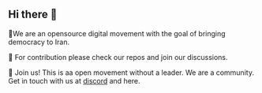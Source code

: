 ## Hi there 👋

🙋‍We are an opensource digital movement with the goal of bringing democracy to Iran.

🌈  For contribution please check our repos and join our discussions.

🗽  Join us! This is aa open movement without a leader. We are a community. Get in touch with us at [discord](https://discord.gg/2zkS4MekxB) and here.

<!--

**Here are some ideas to get you started:**

🙋‍♀️ A short introduction - what is your organization all about?
🌈 Contribution guidelines - how can the community get involved?
👩‍💻 Useful resources - where can the community find your docs? Is there anything else the community should know?
🍿 Fun facts - what does your team eat for breakfast?
🧙 Remember, you can do mighty things with the power of [Markdown](https://docs.github.com/github/writing-on-github/getting-started-with-writing-and-formatting-on-github/basic-writing-and-formatting-syntax)
-->
